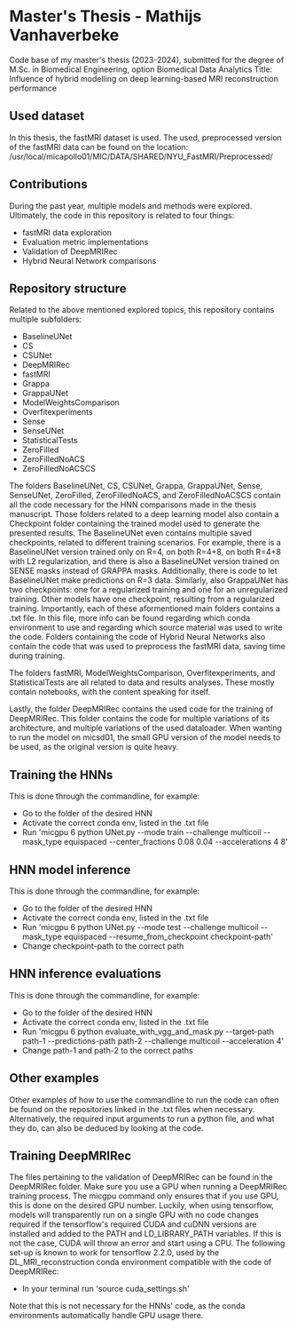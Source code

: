 # Master's Thesis - Mathijs Vanhaverbeke
Code base of my master's thesis (2023-2024), submitted for the degree of M.Sc. in Biomedical Engineering, option Biomedical Data Analytics
Title: Influence of hybrid modelling on deep learning-based MRI reconstruction performance


## Used dataset
In this thesis, the fastMRI dataset is used. The used, preprocessed version of the fastMRI data can be found on the location: /usr/local/micapollo01/MIC/DATA/SHARED/NYU_FastMRI/Preprocessed/


## Contributions
During the past year, multiple models and methods were explored. Ultimately, the code in this repository is related to four things:
- fastMRI data exploration
- Evaluation metric implementations
- Validation of DeepMRIRec
- Hybrid Neural Network comparisons


## Repository structure
Related to the above mentioned explored topics, this repository contains multiple subfolders:
- BaselineUNet
- CS
- CSUNet
- DeepMRIRec
- fastMRI
- Grappa
- GrappaUNet
- ModelWeightsComparison
- Overfitexperiments
- Sense
- SenseUNet
- StatisticalTests
- ZeroFilled
- ZeroFilledNoACS
- ZeroFilledNoACSCS


The folders BaselineUNet, CS, CSUNet, Grappa, GrappaUNet, Sense, SenseUNet, ZeroFilled, ZeroFilledNoACS, and ZeroFilledNoACSCS contain all the code necessary for the HNN comparisons made in the thesis manuscript. Those folders related to a deep learning model also contain a Checkpoint folder containing the trained model used to generate the presented results. The BaselineUNet even contains multiple saved checkpoints, related to different training scenarios. For example, there is a BaselineUNet version trained only on R=4, on both R=4+8, on both R=4+8 with L2 regularization, and there is also a BaselineUNet version trained on SENSE masks instead of GRAPPA masks. Additionally, there is code to let BaselineUNet make predictions on R=3 data. Similarly, also GrappaUNet has two checkpoints: one for a regularized training and one for an unregularized training. Other models have one checkpoint, resulting from a regularized training. Importantly, each of these aformentioned main folders contains a .txt file. In this file, more info can be found regarding which conda environment to use and regarding which source material was used to write the code. Folders containing the code of Hybrid Neural Networks also contain the code that was used to preprocess the fastMRI data, saving time during training.


The folders fastMRI, ModelWeightsComparison, Overfitexperiments, and StatisticalTests are all related to data and results analyses. These mostly contain notebooks, with the content speaking for itself.


Lastly, the folder DeepMRIRec contains the used code for the training of DeepMRIRec. This folder contains the code for multiple variations of its architecture, and multiple variations of the used dataloader. When wanting to run the model on micsd01, the small GPU version of the model needs to be used, as the original version is quite heavy.


## Training the HNNs
This is done through the commandline, for example:
- Go to the folder of the desired HNN
- Activate the correct conda env, listed in the .txt file
- Run 'micgpu 6 python UNet.py --mode train --challenge multicoil --mask_type equispaced --center_fractions 0.08 0.04 --accelerations 4 8'


## HNN model inference
This is done through the commandline, for example:
- Go to the folder of the desired HNN
- Activate the correct conda env, listed in the .txt file
- Run 'micgpu 6 python UNet.py --mode test --challenge multicoil --mask_type equispaced --resume_from_checkpoint checkpoint-path'
- Change checkpoint-path to the correct path


## HNN inference evaluations
This is done through the commandline, for example:
- Go to the folder of the desired HNN
- Activate the correct conda env, listed in the .txt file
- Run 'micgpu 6 python evaluate_with_vgg_and_mask.py --target-path path-1 --predictions-path path-2 --challenge multicoil --acceleration 4'
- Change path-1 and path-2 to the correct paths


## Other examples
Other examples of how to use the commandline to run the code can often be found on the repositories linked in the .txt files when necessary. Alternatively, the required input arguments to run a python file, and what they do, can also be deduced by looking at the code.


## Training DeepMRIRec
The files pertaining to the validation of DeepMRIRec can be found in the DeepMRIRec folder. Make sure you use a GPU when running a DeepMRIRec training process. The micgpu command only ensures that if you use GPU, this is done on the desired GPU number. Luckily, when using tensorflow, models will transparently run on a single GPU with no code changes required if the tensorflow's required CUDA and cuDNN versions are installed and added to the PATH and LD_LIBRARY_PATH variables. If this is not the case, CUDA will throw an error and start using a CPU. The following set-up is known to work for tensorflow 2.2.0, used by the DL_MRI_reconstruction conda environment compatible with the code of DeepMRIRec:
- In your terminal run 'source cuda_settings.sh'


Note that this is not necessary for the HNNs' code, as the conda environments automatically handle GPU usage there.

